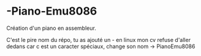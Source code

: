 # -Piano-Emu8086
Création d'un piano en assembleur.

C'est le pire nom du répo, tu as ajouté un - en linux mon cv refuse d'aller dedans
car c est un caracter spéciaux, change son nom -> PianoEmu8086
